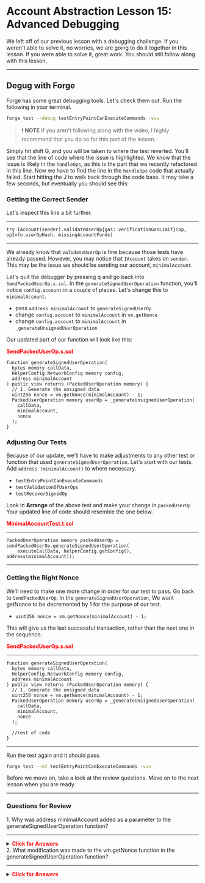 # Account Abstraction Lesson 15: Advanced Debugging

We left off of our previous lesson with a debugging challenge. If you weren't able to solve it, no worries, we are going to do it together in this lesson. If you were able to solve it, great work. You should still follow along with this lesson.

---

## Degug with Forge

Forge has some great debugging tools. Let's check them out. Run the following in your terminal.

```bash
forge test --debug testEntryPointCanExecuteCommands -vvv
```

> ❗ **NOTE** If you aren't following along with the video, I highly recommend that you do so for this part of the lesson.

Simply hit shift G, and you will be taken to where the test reverted. You'll see that the line of code where the issue is highlighted.
We know that the issue is likely in the `handleOps`, as this is the part that we recently refactored in this line. Now we have to find the line in the `handleOps` code that actually failed. Start hitting the J to walk back through the code base. It may take a few seconds, but eventually you should see this:

### Getting the Correct Sender

Let's inspect this line a bit further.

---

```solidity
try IAccount(sender).validateUserOp{gas: verificationGasLimit}(op, opInfo.userOpHash, missingAccountFunds)
```

---

We already know that `validateUserOp` is fine because those tests have already passed. However, you may notice that `IAccount` takes on `sender`. This may be the issue we should be sending our account, `minimalAccount`.

Let's quit the debugger by pressing q and go back into `SendPackedUserOp.s.sol`. In the `generateSignedUserOperation` function, you'll notice `config.account` in a couple of places. Let's change this to `minimalAccount`.

- pass `address minimalAccount` to `generateSignedUserOp`
- change `config.account` to `minimalAccount` in `vm.getNonce`
- change `config.account` to `minimalAccount` in `_generateUnsignedUserOperation`

Our updated part of our function will look like this:

**<span style="color:red">SendPackedUserOp.s.sol</span>**

```solidity
function generateSignedUserOperation(
  bytes memory callData,
  HelperConfig.NetworkConfig memory config,
  address minimalAccount
) public view returns (PackedUserOperation memory) {
  // 1. Generate the unsigned data
  uint256 nonce = vm.getNonce(minimalAccount) - 1;
  PackedUserOperation memory userOp = _generateUnsignedUserOperation(
    callData,
    minimalAccount,
    nonce
  );
}
```

### Adjusting Our Tests

Because of our update, we'll have to make adjustments to any other test or function that used `generateSignedUserOperation`. Let's start with our tests. Add `address (minimalAccount)` to where necessary.

- `testEntryPointCanExecuteCommands`
- `testValidationOfUserOps`
- `testRecoverSignedOp`

Look in **Arrange** of the above test and make your change in `packedUserOp` Your updated line of code should resemble the one below.

**<span style="color:red">MinimalAccountTest.t.sol</span>**

---

```solidity
PackedUserOperation memory packedUserOp = sendPackedUserOp.generateSignedUserOperation(
    executeCallData, helperConfig.getConfig(), address(minimalAccount));
```

---

### Getting the Right Nonce

We'll need to make one more change in order for our test to pass. Go back to `SendPackedUserOp`. In the `generateSignedUserOperation`, We want getNonce to be decremented by 1 for the purpose of our test.

- `uint256 nonce = vm.getNonce(minimalAccount) - 1;`

This will give us the last successful transaction, rather than the next one in the sequence.

**<span style="color:red">SendPackedUserOp.s.sol</span>**

---

```solidity
function generateSignedUserOperation(
  bytes memory callData,
  HelperConfig.NetworkConfig memory config,
  address minimalAccount
) public view returns (PackedUserOperation memory) {
  // 1. Generate the unsigned data
  uint256 nonce = vm.getNonce(minimalAccount) - 1;
  PackedUserOperation memory userOp = _generateUnsignedUserOperation(
    callData,
    minimalAccount,
    nonce
  );

  //rest of code
}
```

---

Run the test again and it should pass.

```bash
forge test --mt testEntryPointCanExecuteCommands -vvv
```

Before we move on, take a look at the review questions. Move on to the next lesson when you are ready.

---

### Questions for Review

<summary>1. Why was address minimalAccount added as a parameter to the generateSignedUserOperation function?</summary>

---

<details>

**<summary><span style="color:red">Click for Answers</span></summary>**

```Solidity
It was added to ensure that the correct account is used when generating the signed user operation. This change allows the function to specifically target the minimalAccount.
```

</details>

<summary>2. What modification was made to the vm.getNonce function in the generateSignedUserOperation function?</summary>

---

<details>

**<summary><span style="color:red">Click for Answers</span></summary>**

It was modified to subtract 1 from the nonce value. This change ensures that the function retrieves the last successful transaction rather than the next one in the sequence.

</details>
